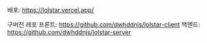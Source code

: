 배포: https://lolstar.vercel.app/

구버전 레포
프론트: https://github.com/dwhddnjs/lolstar-client
백엔드: https://github.com/dwhddnjs/lolstar-server
